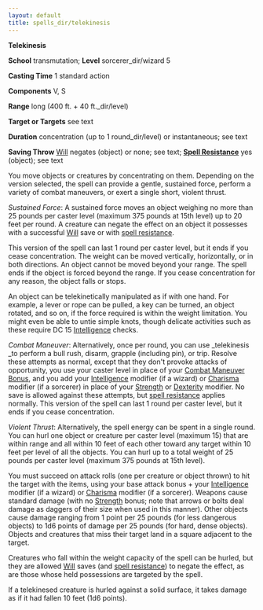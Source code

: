 ```yaml
---
layout: default
title: spells_dir/telekinesis
---
```

 **Telekinesis**

**School** transmutation; **Level** sorcerer_dir/wizard 5

**Casting Time** 1 standard action

**Components** V, S

**Range** long (400 ft. + 40 ft._dir/level)

**Target or Targets** see text

**Duration** concentration (up to 1 round_dir/level) or instantaneous; see text

**Saving Throw** [Will](../combat#_will) negates (object) or none; see text; **[Spell Resistance](../glossary#_spell-resistance)** yes (object); see text

You move objects or creatures by concentrating on them. Depending on the version selected, the spell can provide a gentle, sustained force, perform a variety of combat maneuvers, or exert a single short, violent thrust.

_Sustained Force_: A sustained force moves an object weighing no more than 25 pounds per caster level (maximum 375 pounds at 15th level) up to 20 feet per round. A creature can negate the effect on an object it possesses with a successful [Will](../combat#_will) save or with [spell resistance](../glossary#_spell-resistance).

This version of the spell can last 1 round per caster level, but it ends if you cease concentration. The weight can be moved vertically, horizontally, or in both directions. An object cannot be moved beyond your range. The spell ends if the object is forced beyond the range. If you cease concentration for any reason, the object falls or stops.

An object can be telekinetically manipulated as if with one hand. For example, a lever or rope can be pulled, a key can be turned, an object rotated, and so on, if the force required is within the weight limitation. You might even be able to untie simple knots, though delicate activities such as these require DC 15 [Intelligence](../gettingStarted#_intelligence) checks.

_Combat Maneuver_: Alternatively, once per round, you can use _telekinesis _to perform a bull rush, disarm, grapple (including pin), or trip. Resolve these attempts as normal, except that they don't provoke attacks of opportunity, you use your caster level in place of your [Combat Maneuver Bonus](../combat#_combat-maneuver-bonus), and you add your [Intelligence](../gettingStarted#_intelligence) modifier (if a wizard) or [Charisma](../gettingStarted#_charisma-new) modifier (if a sorcerer) in place of your [Strength](../gettingStarted#_strength) or [Dexterity](../gettingStarted#_dexterity) modifier. No save is allowed against these attempts, but [spell resistance](../glossary#_spell-resistance) applies normally. This version of the spell can last 1 round per caster level, but it ends if you cease concentration.

_Violent Thrust_: Alternatively, the spell energy can be spent in a single round. You can hurl one object or creature per caster level (maximum 15) that are within range and all within 10 feet of each other toward any target within 10 feet per level of all the objects. You can hurl up to a total weight of 25 pounds per caster level (maximum 375 pounds at 15th level).

You must succeed on attack rolls (one per creature or object thrown) to hit the target with the items, using your base attack bonus + your [Intelligence](../gettingStarted#_intelligence) modifier (if a wizard) or [Charisma](../gettingStarted#_charisma-new) modifier (if a sorcerer). Weapons cause standard damage (with no [Strength](../gettingStarted#_strength) bonus; note that arrows or bolts deal damage as daggers of their size when used in this manner). Other objects cause damage ranging from 1 point per 25 pounds (for less dangerous objects) to 1d6 points of damage per 25 pounds (for hard, dense objects). Objects and creatures that miss their target land in a square adjacent to the target.

Creatures who fall within the weight capacity of the spell can be hurled, but they are allowed [Will](../combat#_will) saves (and [spell resistance](../glossary#_spell-resistance)) to negate the effect, as are those whose held possessions are targeted by the spell.

If a telekinesed creature is hurled against a solid surface, it takes damage as if it had fallen 10 feet (1d6 points).

